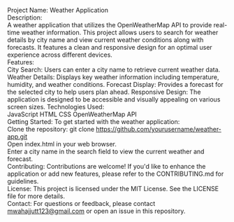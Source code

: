 
Project Name: Weather Application
<br/>
Description:
<br/>
A weather application that utilizes the OpenWeatherMap API to provide real-time weather information. This project allows users to search for weather details by city name and view current weather conditions along with forecasts. It features a clean and responsive design for an optimal user experience across different devices.
<br/>
Features:
<br/>
City Search: Users can enter a city name to retrieve current weather data.
Weather Details: Displays key weather information including temperature, humidity, and weather conditions.
Forecast Display: Provides a forecast for the selected city to help users plan ahead.
Responsive Design: The application is designed to be accessible and visually appealing on various screen sizes.
Technologies Used:
<br/>
JavaScript
HTML
CSS
OpenWeatherMap API
<br/>
Getting Started: To get started with the weather application:
<br/>
Clone the repository: git clone https://github.com/yourusername/weather-app.git
<br/>
Open index.html in your web browser.
<br/>
Enter a city name in the search field to view the current weather and forecast.
<br/>
Contributing: Contributions are welcome! If you'd like to enhance the application or add new features, please refer to the CONTRIBUTING.md for guidelines.
<br/>
License: This project is licensed under the MIT License. See the LICENSE file for more details.
<br/>
Contact: For questions or feedback, please contact mwahajjutt123@gmail.com
 or open an issue in this repository.

